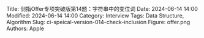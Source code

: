 Title: 剑指Offer专项突破版第14题：字符串中的变位词
Date: 2024-06-14 14:00
Modified: 2024-06-14 14:00
Category: Interview
Tags: Data Structure, Algorithm
Slug: ci-speical-version-014-check-inclusion
Figure: offer.png
Authors: Apple